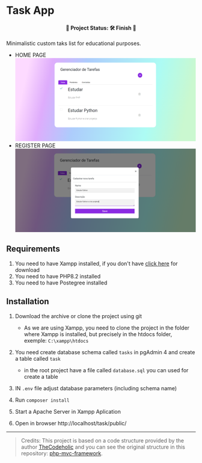 # Task App


<h4 align="center"> 
	🚧  Project Status: 🛠 Finish  🚧
</h4>

Minimalistic custom taks list for educational purposes.


* HOME PAGE
![homepage](/assets/workspace2.png)
* REGISTER PAGE
![workspace](/assets/workspace1.png)


## Requirements

1. You need to have Xampp installed, if you don't have [click here](https://www.apachefriends.org/download.html) for download
2. You need to have PHP8.2 installed
3. You need to have Postegree installed

## Installation

1. Download the archive or clone the project using git
    * As we are using Xampp, you need to clone the project in the folder where Xampp is installed, but precisely in the htdocs folder, exemple: `C:\xampp\htdocs`

2. You need create database schema called `tasks` in pgAdmin 4 and create a table called `task`
    * in the root project have a file called `database.sql` you can used for create a table
3. IN `.env` file adjust database parameters (including schema name)
4. Run `composer install`
5. Start a Apache Server in Xampp Aplication
6. Open in browser http://localhost/task/public/


<hr>

> Credits: This project is based on a code structure provided by the author [TheCodeholic](https://github.com/thecodeholic) and you can see the original structure in this repository: [php-mvc-framework](https://github.com/thecodeholic/php-mvc-framework).
